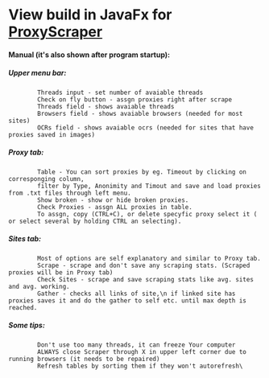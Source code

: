 View build in JavaFx for [ProxyScraper]
===
#### Manual (it's also shown after program startup):

##### Upper menu bar:
            Threads input - set number of avaiable threads
            Check on fly button - assgn proxies right after scrape
            Threads field - shows avaiable threads
            Browsers field - shows avaiable browsers (needed for most sites)
            OCRs field - shows avaiable ocrs (needed for sites that have proxies saved in images)
		
##### Proxy tab:
            Table - You can sort proxies by eg. Timeout by clicking on corresponging column,
            filter by Type, Anonimity and Timout and save and load proxies from .txt files through left menu.
            Show broken - show or hide broken proxies. 
            Check Proxies - assgn ALL proxies in table.       
            To assgn, copy (CTRL+C), or delete specyfic proxy select it ( or select several by holding CTRL an selecting).
		
##### Sites tab:
            Most of options are self explanatory and similar to Proxy tab.
            Scrape - scrape and don't save any scraping stats. (Scraped proxies will be in Proxy tab)
            Check Sites - scrape and save scraping stats like avg. sites and avg. working.
            Gather - checks all links of site,\n if linked site has proxies saves it and do the gather to self etc. until max depth is reached.
		
##### Some tips:
            Don't use too many threads, it can freeze Your computer
            ALWAYS close Scraper through X in upper left corner due to running browsers (it needs to be repaired)
            Refresh tables by sorting them if they won't autorefresh\

   [ProxyScraper]: <https://github.com/PartTimeHackerman/ProxyScraper>